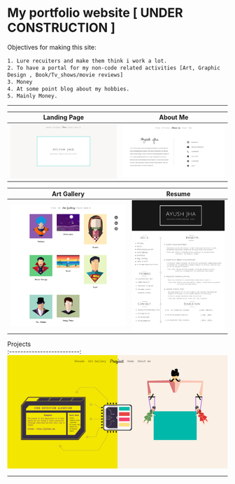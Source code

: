 # My portfolio website [ UNDER CONSTRUCTION ]


  Objectives for making this site:
    
    1. Lure recuiters and make them think i work a lot.
    2. To have a portal for my non-code related activities [Art, Graphic Design , Book/Tv_shows/movie reviews]
    3. Money
    4. At some point blog about my hobbies.
    5. Mainly Money.
    
---

Landing Page        |  About Me        
:-------------------------:|:-------------------------:
![Home page](screenshot/1.png)  |  ![About Me](screenshot/4.png)


Art Gallery        |  Resume       
:-------------------------:|:-------------------------:
![Art Gallery](screenshot/2.png)  |  ![Resume](screenshot/5.jpg)

Projects                 
:-------------------------:
![Projects](screenshot/3.png)  

---

